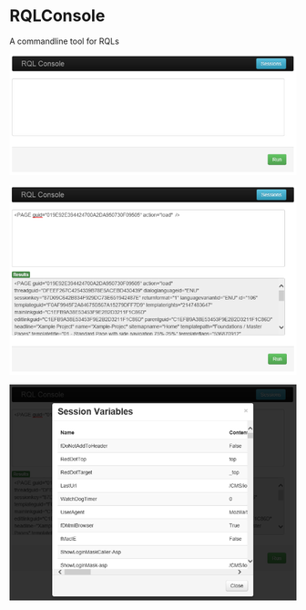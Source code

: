RQLConsole
==========

A commandline tool for RQLs

![Screen 1](https://raw.githubusercontent.com/jhuangsoftware/RQLConsole/master/img/screen1.PNG)

![Screen 2](https://raw.githubusercontent.com/jhuangsoftware/RQLConsole/master/img/screen2.PNG)

![Screen 3](https://raw.githubusercontent.com/jhuangsoftware/RQLConsole/master/img/screen3.PNG)
